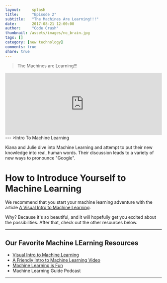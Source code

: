 ```yaml
---
layout:     splash
title:      "Episode 2"
subtitle:   "The Machines Are Learning!!!"
date:       2017-08-21 12:00:00
author:     "Code Crush"
thumbnail: /assets/images/no_brain.jpg
tags: []
category: [new technology]
comments: true
share: true
---
```

>The Machines are Learning!!!
<!-- Machine Learning Episode 2 -->
<iframe frameborder='0' height='200px' scrolling='no' seamless src='https://embed.simplecast.com/3586d7d2?color=f5f5f5' width='100%'></iframe>
---
>Intro To Machine Learning

Kiana and Julie dive into Machine Learning and attempt to put their new knowledge into real, human words. Their discussion leads to a variety of new ways to pronounce "Google".

# How to Introduce Yourself to Machine Learning
We recommend that you start your machine learning adventure with the article [A
Visual Intro to Machine Learning](http://www.r2d3.us/visual-intro-to-machine-learning-part-1/).


Why? Because it's so beautiful, and it will hopefully get you excited about the
possibilities. After that, check out the other resources below.


___

## Our Favorite Machine LEarning Resources


* [Visual Intro to Machine Learning](http://www.r2d3.us/visual-intro-to-machine-learning-part-1/)
* [A Friendly Intro to Machine Learning Video](https://www.youtube.com/watch?v=IpGxLWOIZy4)
* [Machine Learning is Fun](https://youtu.be/IpGxLWOIZy4) 
* Machine Learning Guide Podcast 

___
